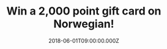 ---
campaign-uuid: "c-897948fb-2774-44d5-95eb-3ba39e497591"
type: "Preview"
category: "competition"
date: "2018-06-01T09:00:00.000Z"
end-date: "2018-07-01T23:59:00.000Z"
disable-form: false
is_promoted: false
has_entry_page: true
title: "Win a 2,000 point gift card on Norwegian!"
competition-description: "<p>Summer is just around the corner… so get ready and pick\
  \ up your bags because NME AAA want to get YOU a holiday organised! We’re giving\
  \ away a 2,000 point gift card on Norwegian to one lucky NME AAA member to win!</p>\r\
  \n<p>Travel anytime and anywhere with Norwegian! Enter below to know more!</p>"
hero-header: "Win a 2,000 point gift card on Norwegian!"
terms-confirmation: "N/A"
banner-img: "https://assets.expresslyapp.com/asset-eb81fdec-e26c-4c3b-ae3d-689bdd74e49b.jpg"
logo-left-href: "https://www.norwegian.com/uk/invisible-pages/norwegiancom/"
logo-left-image: "https://assets.expresslyapp.com/be4f75e2-469f-4e72-973d-638438340c1e-thumb.png"
logo-left-title: "Norwegian"
bg-image-hero: "https://assets.expresslyapp.com/asset-05b05615-ab78-4a8b-8830-186417dae3f9.jpg"
bg-image-first: "https://assets.expresslyapp.com/asset-ba9213af-5dc2-40db-a71a-1ab4c8ec300f.jpg"
bg-image-second: "https://assets.expresslyapp.com/asset-a4eabc5c-822f-46ae-ae00-1dc1b8f9861f.jpg"
section1-content: "<p>Who doesn’t love a free trip? We do! That’s why we’re giving\
  \ away a 2,000 point gift card on Norwegian!</p>\r\n<p>Gift cards can be spent on\
  \ loads of Norwegian’s services like seat reservations, checked baggage, and pre-ordered\
  \ meals on board. But we know that the one you like the most is spending your gift\
  \ card on flights to any of Norwegian’s destinations!</p>"
section2-content: "<p>Norwegian gift cards are the best presents! and this one could\
  \ be yours! Treat yourself or your loved ones to a nice trip anywhere they like\
  \ by the chance of winning a 2,000 point gift card on Norwegian!</p>\r\n<p>Think\
  \ no more, enter below and you could be flying anywhere next summer thanks to NME\
  \ AAA!</p>"
entry-title: "Win a 2,000 point gift card on Norwegian!"
entry-content: "<p>Enter the draw to win a 2,000 point gift card on Norwegian and\
  \ you could be travelling to your dream destination next summer by completing the\
  \ form below before 23.59pm on 01/07/2018.</p>"
has-winner: false
prize-description: "A 2,000 point gift card on Norwegian."
---